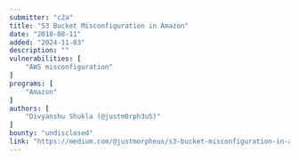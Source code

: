 ```yaml
---
submitter: "c2a"
title: "S3 Bucket Misconfiguration in Amazon"
date: "2018-08-11"
added: "2024-11-03"
description: ""
vulnerabilities: [
    "AWS misconfiguration"
]
programs: [
    "Amazon"
]
authors: [
    "Divyanshu Shukla (@justm0rph3u5)"
]
bounty: "undisclosed"
link: "https://medium.com/@justmorpheus/s3-bucket-misconfiguration-in-amazon-a7da6a6e02ea"
---
```




